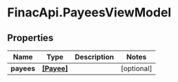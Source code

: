 # FinacApi.PayeesViewModel

## Properties
Name | Type | Description | Notes
------------ | ------------- | ------------- | -------------
**payees** | [**[Payee]**](Payee.md) |  | [optional] 
